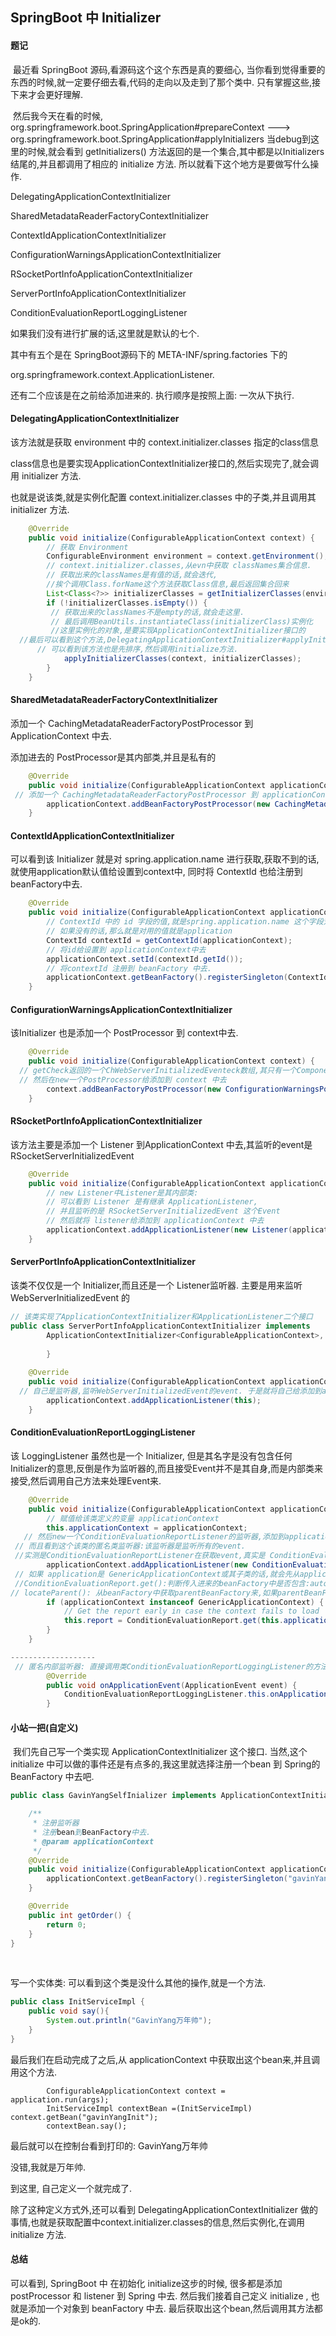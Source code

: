 ## 		SpringBoot 中  Initializer



####  题记

​		最近看 SpringBoot 源码,看源码这个这个东西是真的要细心, 当你看到觉得重要的东西的时候,就一定要仔细去看,代码的走向以及走到了那个类中.  只有掌握这些,接下来才会更好理解.  

​      然后我今天在看的时候, org.springframework.boot.SpringApplication#prepareContext  --->  org.springframework.boot.SpringApplication#applyInitializers   当debug到这里的时候,就会看到 getInitializers() 方法返回的是一个集合,其中都是以Initializers 结尾的,并且都调用了相应的 initialize 方法. 所以就看下这个地方是要做写什么操作.

DelegatingApplicationContextInitializer

SharedMetadataReaderFactoryContextInitializer

ContextIdApplicationContextInitializer

ConfigurationWarningsApplicationContextInitializer

RSocketPortInfoApplicationContextInitializer

ServerPortInfoApplicationContextInitializer

ConditionEvaluationReportLoggingListener



如果我们没有进行扩展的话,这里就是默认的七个. 

其中有五个是在 SpringBoot源码下的 META-INF/spring.factories 下的 

org.springframework.context.ApplicationListener.

还有二个应该是在之前给添加进来的.   执行顺序是按照上面: 一次从下执行.



#### DelegatingApplicationContextInitializer

 

该方法就是获取 environment 中的 context.initializer.classes 指定的class信息

class信息也是要实现ApplicationContextInitializer接口的,然后实现完了,就会调用 initializer 方法.

也就是说该类,就是实例化配置  context.initializer.classes 中的子类,并且调用其 initializer 方法. 

```java
	@Override
	public void initialize(ConfigurableApplicationContext context) {
        // 获取 Environment
		ConfigurableEnvironment environment = context.getEnvironment();
        // context.initializer.classes,从evn中获取 classNames集合信息.
        // 获取出来的classNames是有值的话,就会迭代,
        //挨个调用Class.forName这个方法获取Class信息,最后返回集合回来
		List<Class<?>> initializerClasses = getInitializerClasses(environment);
		if (!initializerClasses.isEmpty()) {
         // 获取出来的classNames不是empty的话,就会走这里.
         // 最后调用BeanUtils.instantiateClass(initializerClass)实例化
         //这里实例化的对象,是要实现ApplicationContextInitializer接口的
  //最后可以看到这个方法,DelegatingApplicationContextInitializer#applyInitializers   
      // 可以看到该方法也是先排序,然后调用initialize方法.      
			applyInitializerClasses(context, initializerClasses);
		}
	}
```



####  SharedMetadataReaderFactoryContextInitializer

 添加一个  CachingMetadataReaderFactoryPostProcessor 到 ApplicationContext 中去.

 添加进去的 PostProcessor是其内部类,并且是私有的

```java
	@Override
	public void initialize(ConfigurableApplicationContext applicationContext) {
 // 添加一个 CachingMetadataReaderFactoryPostProcessor 到 applicationContext中去       
		applicationContext.addBeanFactoryPostProcessor(new CachingMetadataReaderFactoryPostProcessor());
	}
```



#### ContextIdApplicationContextInitializer

 可以看到该 Initializer 就是对 spring.application.name 进行获取,获取不到的话,就使用application默认值给设置到context中, 同时将 ContextId 也给注册到 beanFactory中去.

```java
	@Override
	public void initialize(ConfigurableApplicationContext applicationContext) {
        // ContextId 中的 id 字段的值,就是spring.application.name 这个字段对应的值
        // 如果没有的话,那么就是对用的值就是application
		ContextId contextId = getContextId(applicationContext);
        // 将id给设置到 applicationContext中去
		applicationContext.setId(contextId.getId());
        // 将contextId 注册到 beanFactory 中去.
		applicationContext.getBeanFactory().registerSingleton(ContextId.class.getName(), contextId);
	}
```



#### ConfigurationWarningsApplicationContextInitializer

 该Initializer 也是添加一个 PostProcessor 到 context中去.

```java
	@Override
	public void initialize(ConfigurableApplicationContext context) {
  // getCheck返回的一个ChWebServerInitializedEventeck数组,其只有一个ComponentScanPackageCheck类.
  // 然后在new一个PostProcessor给添加到 context 中去      
		context.addBeanFactoryPostProcessor(new ConfigurationWarningsPostProcessor(getChecks()));
	}
```





#### RSocketPortInfoApplicationContextInitializer

该方法主要是添加一个 Listener 到ApplicationContext 中去,其监听的event是 RSocketServerInitializedEvent

```java
	@Override
	public void initialize(ConfigurableApplicationContext applicationContext) {
        // new Listener中Listener是其内部类:
        // 可以看到 Listener 是有继承 ApplicationListener,
        // 并且监听的是 RSocketServerInitializedEvent 这个Event
        // 然后就将 listener给添加到 applicationContext 中去
		applicationContext.addApplicationListener(new Listener(applicationContext));
	}
```





#### ServerPortInfoApplicationContextInitializer

该类不仅仅是一个 Initializer,而且还是一个 Listener监听器.   主要是用来监听 WebServerInitializedEvent 的

```java
// 该类实现了ApplicationContextInitializer和ApplicationListener二个接口	
public class ServerPortInfoApplicationContextInitializer implements
		ApplicationContextInitializer<ConfigurableApplicationContext>, ApplicationListener<WebServerInitializedEvent> {
		
		}
	
	@Override
	public void initialize(ConfigurableApplicationContext applicationContext) {
  // 自己是监听器,监听WebServerInitializedEvent的event. 于是就将自己给添加到applicationContext中去.      
		applicationContext.addApplicationListener(this);
	}
```



#### ConditionEvaluationReportLoggingListener

 该 LoggingListener 虽然也是一个 Initializer, 但是其名字是没有包含任何Initializer的意思,反倒是作为监听器的,而且接受Event并不是其自身,而是内部类来接受,然后调用自己方法来处理Event来.

```java
	@Override
	public void initialize(ConfigurableApplicationContext applicationContext) {
        // 赋值给该类定义的变量 applicationContext
		this.applicationContext = applicationContext;
   // 然后new一个ConditionEvaluationReportListener的监听器,添加到applicationContext中去.
 // 而且看到这个该类的匿名类监听器:该监听器是监听所有的event. 
 //实测是ConditionEvaluationReportListener在获取event,真实是 ConditionEvaluationReportLoggingListener 在处理event.      
		applicationContext.addApplicationListener(new ConditionEvaluationReportListener());
 // 如果 application是 GenericApplicationContext或其子类的话,就会先从application中获取出beanFactory来
 //ConditionEvaluationReport.get():判断传入进来的beanFactory中是否包含:autoConfigurationReport  //如果是包含的话,就从其中获取. 如果不包含的话,就自己new一个,然后给注册到beanFactory中去.
// locateParent(): 从beanFactory中获取parentBeanFactory来,如果parentBeanFactory不是null并且包含  autoConfigurationReport 的话,就赋给 report.parent       
		if (applicationContext instanceof GenericApplicationContext) {
			// Get the report early in case the context fails to load
			this.report = ConditionEvaluationReport.get(this.applicationContext.getBeanFactory());
		}
	}

-------------------  
 // 匿名内部监听器: 直接调用类ConditionEvaluationReportLoggingListener的方法   
		@Override
		public void onApplicationEvent(ApplicationEvent event) {
			ConditionEvaluationReportLoggingListener.this.onApplicationEvent(event);
		}    
```



####  小站一把(自定义)

​	 我们先自己写一个类实现 ApplicationContextInitializer 这个接口. 当然,这个initialize 中可以做的事件还是有点多的,我这里就选择注册一个bean 到 Spring的 BeanFactory 中去吧.

```java
public class GavinYangSelfInializer implements ApplicationContextInitializer<ConfigurableApplicationContext>, Ordered {

    /**
     * 注册监听器
     * 注册bean到BeanFactory中去.
     * @param applicationContext
     */
    @Override
    public void initialize(ConfigurableApplicationContext applicationContext) {
        applicationContext.getBeanFactory().registerSingleton("gavinYangInit",new InitServiceImpl());
    }

    @Override
    public int getOrder() {
        return 0;
    }
}
```

​		

写一个实体类:  可以看到这个类是没什么其他的操作,就是一个方法.

```java
public class InitServiceImpl {
    public void say(){
        System.out.println("GavinYang万年帅");
    }
}
```



最后我们在启动完成了之后,从 applicationContext 中获取出这个bean来,并且调用这个方法.

```
        ConfigurableApplicationContext context = application.run(args);
        InitServiceImpl contextBean =(InitServiceImpl) context.getBean("gavinYangInit");
        contextBean.say();
```



最后就可以在控制台看到打印的: GavinYang万年帅

没错,我就是万年帅.  

到这里, 自己定义一个就完成了.

除了这种定义方式外,还可以看到 DelegatingApplicationContextInitializer 做的事情,也就是获取配置中context.initializer.classes的信息,然后实例化,在调用 initialize 方法.



####  总结

   可以看到, SpringBoot 中 在初始化 initialize这步的时候, 很多都是添加 postProcessor 和 listener 到 Spring 中去.  然后我们接着自己定义 initialize , 也就是添加一个对象到 beanFactory 中去. 最后获取出这个bean,然后调用其方法都是ok的.

